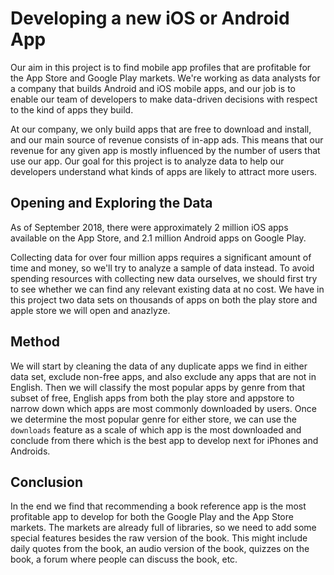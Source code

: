 # Developing a new iOS or Android App

Our aim in this project is to find mobile app profiles that are profitable for the App Store and Google Play markets. We're working as data analysts for a company that builds Android and iOS mobile apps, and our job is to enable our team of developers to make data-driven decisions with respect to the kind of apps they build.

At our company, we only build apps that are free to download and install, and our main source of revenue consists of in-app ads. This means that our revenue for any given app is mostly influenced by the number of users that use our app. Our goal for this project is to analyze data to help our developers understand what kinds of apps are likely to attract more users.

## Opening and Exploring the Data
As of September 2018, there were approximately 2 million iOS apps available on the App Store, and 2.1 million Android apps on Google Play.

Collecting data for over four million apps requires a significant amount of time and money, so we'll try to analyze a sample of data instead. To avoid spending resources with collecting new data ourselves, we should first try to see whether we can find any relevant existing data at no cost. We have in this project two data sets on thousands of apps on both the play store and apple store we will open and anazlyze.

## Method

We will start by cleaning the data of any duplicate apps we find in either data set, exclude non-free apps, and also exclude any apps that are not in English. Then we will classify the most popular apps by genre from that subset of free, English apps from both the play store and appstore to narrow down which apps are most commonly downloaded by users. Once we determine the most popular genre for either store, we can use the `downloads` feature as a scale of which app is the most downloaded and conclude from there which is the best app to develop next for iPhones and Androids.

## Conclusion 

In the end we find that recommending a book reference app is the most profitable app to develop for both the Google Play and the App Store markets. The markets are already full of libraries, so we need to add some special features besides the raw version of the book. This might include daily quotes from the book, an audio version of the book, quizzes on the book, a forum where people can discuss the book, etc.
